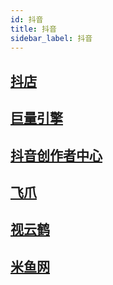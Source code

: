 ```yaml
---
id: 抖音
title: 抖音
sidebar_label: 抖音
---
```

## [抖店](https://fxg.jinritemai.com/)

## [巨量引擎](https://www.oceanengine.com/)

## [抖音创作者中心](https://creator.douyin.com/)

## [飞爪](https://dy.feigua.cn/)

## [视云鹤](https://www.videospread.biz/)

## [米鱼网](https://www.meuxz.com/)


